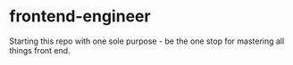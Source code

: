 # frontend-engineer
Starting this repo with one sole purpose - be the one stop for mastering all things front end. 
